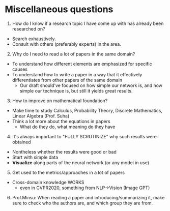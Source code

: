 # Miscellaneous questions

1. How do I know if a research topic I have come up with has already been researched on?
* Search exhaustively.
* Consult with others (preferably experts) in the area.

2. Why do I need to read a lot of papers in the same domain?
* To understand how different elements are emphasized for specific causes
* To understand how to write a paper in a way that it effectively differentiates from other papers of the same domain
  * Our draft should've focused on how simple our network is, and how simple our technique is, but still it yields great results. 

3. How to improve on mathematical foundation?
* Make time to study Calculus, Probability Theory, Discrete Mathematics, Linear Algebra (Prof. Suha)
* Think a lot more about the equations in papers
  * What do they do, what meaning do they have

4. It's always important to "FULLY SCRUTINIZE" why such results were obtained
* Nontheless whether the results were good or bad
* Start with simple data
* **Visualize** along parts of the neural network (or any model in use)

5. Get used to the metrics/approaches in a lot of papers
* Cross-domain knowledge WORKS
  * even in CVPR2020, something from NLP->Vision (Image GPT)

6. Prof.Minsu: When reading a paper and introducing/summarizing it, make sure to check who the authors are, and which group they are from.
